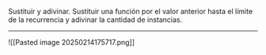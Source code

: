 Sustituir y adivinar.
Sustituir una función por el valor anterior hasta el límite de la recurrencia y adivinar la cantidad de instancias.
***
![[Pasted image 20250214175717.png]]